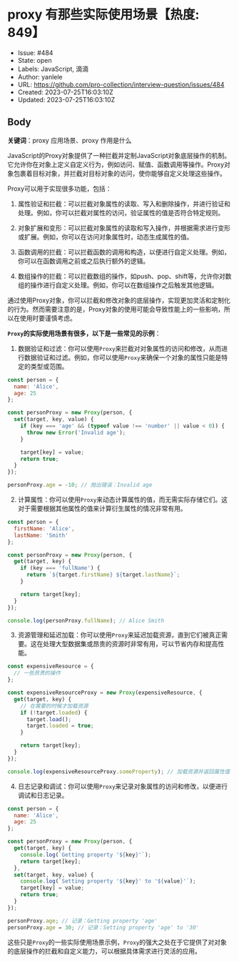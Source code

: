 # proxy 有那些实际使用场景【热度: 849】

- Issue: #484
- State: open
- Labels: JavaScript, 滴滴
- Author: yanlele
- URL: https://github.com/pro-collection/interview-question/issues/484
- Created: 2023-07-25T16:03:10Z
- Updated: 2023-07-25T16:03:10Z

## Body

**关键词**：proxy 应用场景、proxy 作用是什么

JavaScript的Proxy对象提供了一种拦截并定制JavaScript对象底层操作的机制。它允许你在对象上定义自定义行为，例如访问、赋值、函数调用等操作。Proxy对象包裹着目标对象，并拦截对目标对象的访问，使你能够自定义处理这些操作。

Proxy可以用于实现很多功能，包括：

1. 属性验证和拦截：可以拦截对象属性的读取、写入和删除操作，并进行验证和处理。例如，你可以拦截对属性的访问，验证属性的值是否符合特定规则。

2. 对象扩展和变形：可以拦截对象属性的读取和写入操作，并根据需求进行变形或扩展。例如，你可以在访问对象属性时，动态生成属性的值。

3. 函数调用的拦截：可以拦截函数的调用和构造，以便进行自定义处理。例如，你可以在函数调用之前或之后执行额外的逻辑。

4. 数组操作的拦截：可以拦截数组的操作，如push、pop、shift等，允许你对数组的操作进行自定义处理。例如，你可以在数组操作之后触发其他逻辑。

通过使用Proxy对象，你可以拦截和修改对象的底层操作，实现更加灵活和定制化的行为。然而需要注意的是，Proxy对象的使用可能会导致性能上的一些影响，所以在使用时要谨慎考虑。


**`Proxy`的实际使用场景有很多，以下是一些常见的示例**：

1. 数据验证和过滤：你可以使用`Proxy`来拦截对对象属性的访问和修改，从而进行数据验证和过滤。例如，你可以使用`Proxy`来确保一个对象的属性只能是特定的类型或范围。

```javascript
const person = {
  name: 'Alice',
  age: 25
};

const personProxy = new Proxy(person, {
  set(target, key, value) {
    if (key === 'age' && (typeof value !== 'number' || value < 0)) {
      throw new Error('Invalid age');
    }

    target[key] = value;
    return true;
  }
});

personProxy.age = -10; // 抛出错误：Invalid age
```

2. 计算属性：你可以使用`Proxy`来动态计算属性的值，而无需实际存储它们。这对于需要根据其他属性的值来计算衍生属性的情况非常有用。

```javascript
const person = {
  firstName: 'Alice',
  lastName: 'Smith'
};

const personProxy = new Proxy(person, {
  get(target, key) {
    if (key === 'fullName') {
      return `${target.firstName} ${target.lastName}`;
    }

    return target[key];
  }
});

console.log(personProxy.fullName); // Alice Smith
```

3. 资源管理和延迟加载：你可以使用`Proxy`来延迟加载资源，直到它们被真正需要。这在处理大型数据集或昂贵的资源时非常有用，可以节省内存和提高性能。

```javascript
const expensiveResource = {
  // 一些昂贵的操作
};

const expensiveResourceProxy = new Proxy(expensiveResource, {
  get(target, key) {
    // 在需要的时候才加载资源
    if (!target.loaded) {
      target.load();
      target.loaded = true;
    }

    return target[key];
  }
});

console.log(expensiveResourceProxy.someProperty); // 加载资源并返回属性值
```

4. 日志记录和调试：你可以使用`Proxy`来记录对象属性的访问和修改，以便进行调试和日志记录。

```javascript
const person = {
  name: 'Alice',
  age: 25
};

const personProxy = new Proxy(person, {
  get(target, key) {
    console.log(`Getting property '${key}'`);
    return target[key];
  },
  set(target, key, value) {
    console.log(`Setting property '${key}' to '${value}'`);
    target[key] = value;
    return true;
  }
});

personProxy.age; // 记录：Getting property 'age'
personProxy.age = 30; // 记录：Setting property 'age' to '30'
```

这些只是`Proxy`的一些实际使用场景示例，`Proxy`的强大之处在于它提供了对对象的底层操作的拦截和自定义能力，可以根据具体需求进行灵活的应用。

